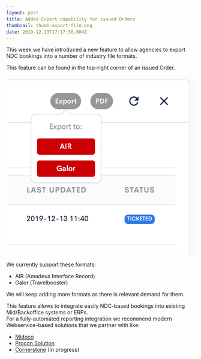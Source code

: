 ```yaml
---
layout: post
title: Added Export capability for issued Orders
thumbnail: thumb-export-file.png
date: 2019-12-13T17:17:50.604Z
---
```

This week we have introduced a new feature to allow agencies to export NDC bookings into a number of industry file formats.

This feature can be found in the top-right corner of an issued Order.

![Feature NDC Bookings export to file](/assets/uploads/airgateway_ndc_booking_tool-export-to-file.png "Feature NDC Bookings export to file")

We currently support these formats:

* AIR (Amadeus Interface Record)
* Galor (Travelbooster)

We will keep adding more formats as there is relevant demand for them.

This feature allows to integrate easily NDC-based bookings into existing Mid/Backoffice systems or ERPs.\
For a fully-automated reporting integration we recommend modern Webservice-based solutions that we partner with like:

* [Midoco](https://www.midoco.de/)
* [Procon Solution](https://www.proconsolution.com/)
* [Cornerstone](https://ciswired.com/) (in progress)
